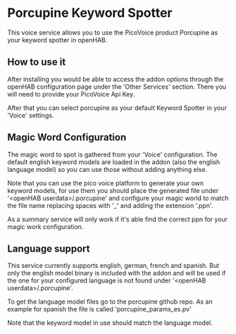# Porcupine Keyword Spotter

This voice service allows you to use the PicoVoice product Porcupine as your keyword spotter in openHAB.

## How to use it

After installing you would be able to access the addon options through the openHAB configuration page under the 'Other Services' section. There you will need to provide your PicoVoice Api Key.

After that you can select porcupine as your default Keyword Spotter in your 'Voice' settings.

## Magic Word Configuration

The magic word to spot is gathered from your 'Voice' configuration. The default english keyword models are loaded in the addon (also the english language model) so you can use those without adding anything else.

Note that you can use the pico voice platform to generate your own keyword models, for use them you should place the generated file under '\<openHAB userdata\>/.porcupine' and configure your magic world to match the file name replacing spaces with '_' and adding the extension '.ppn'.

As a summary service will only work if it's able find the correct ppn for your magic work configuration.

## Language support

This service currently supports english, german, french and spanish. But only the english model binary is included with the addon and will be used if the one for your configured language is not found under '\<openHAB userdata\>/.porcupine'. 

To get the language model files go to the porcupine github repo. As an example for spanish the file is called 'porcupine_params_es.pv'

Note that the keyword model in use should match the language model.

